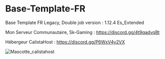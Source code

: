 # Base-Template-FR
Base Template FR Legacy, Double job version : 1.12.4 Es_Extended

Mon Serveur Communautaire, Sk-Gaming : https://discord.gg/4t9qadvqBt

Hébergeur CalistaHost : https://discord.gg/P6WxV4y2VX


![Mascotte_calistahost](https://github.com/user-attachments/assets/b8d08344-5d8f-4002-a484-58927a50d60e)
